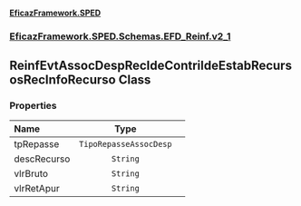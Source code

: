 #### [EficazFramework.SPED](EficazFrameworkSPED.md 'EficazFramework SPED')
### [EficazFramework.SPED.Schemas.EFD_Reinf.v2_1](EficazFramework.SPED.Schemas.EFD_Reinf.v2_1.md 'EficazFramework.SPED.Schemas.EFD_Reinf.v2_1')

## ReinfEvtAssocDespRecIdeContriIdeEstabRecursosRecInfoRecurso Class
### Properties

| Name | Type | |
| :--- | :---: | :--- |
| tpRepasse | `TipoRepasseAssocDesp` |  |
| descRecurso | `String` |  |
| vlrBruto | `String` |  |
| vlrRetApur | `String` |  |
